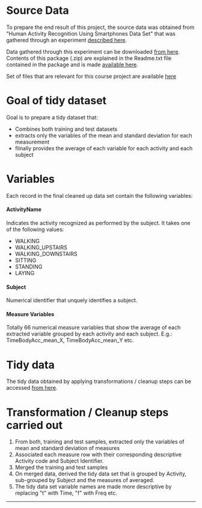 # Source Data #

To prepare the end result of this project, the source data was obtained from "Human Activity Recognition Using Smartphones Data Set" that was gathered through an experiment [described  here](http://archive.ics.uci.edu/ml/datasets/Human+Activity+Recognition+Using+Smartphones).

Data gathered through this experiment can be downloaded [from here](https://d396qusza40orc.cloudfront.net/getdata%2Fprojectfiles%2FUCI%20HAR%20Dataset.zip). Contents of this package (.zip) are explained in the Readme.txt file contained in the package and is made [available here](https://github.com/nagarajanchinnasamy/GettingAndCleaningDataCourseProject/blob/master/UCI%20HAR%20Dataset/README.txt).  

Set of files that are relevant for this course project are available [here](https://github.com/nagarajanchinnasamy/GettingAndCleaningDataCourseProject/blob/master/UCI%20HAR%20Dataset)

# Goal of tidy dataset #

Goal is to prepare a tidy dataset that:

- Combines both training and test datasets
- extracts only the variables of the mean and standard deviation for each measurement
- filnally provides the average of each variable for each activity and each subject

# Variables #

Each record in the final cleaned up data set contain the following variables:

#### ActivityName ####
Indicates the activity recognized as performed by the subject. It takes one of the following values:
- WALKING
- WALKING_UPSTAIRS
- WALKING_DOWNSTAIRS
- SITTING
- STANDING
- LAYING

#### Subject ####
Numerical identifier that unquely identifies a subject.

#### Measure Variables ####
Totally 66 numerical measure variables that show the average of each extracted variable grouped by each activity and each subject. E.g.: TimeBodyAcc_mean_X, TimeBodyAcc_mean_Y etc.

# Tidy data #

The tidy data obtained by applying transformations / cleanup steps can be accessed [from here](https://github.com/nagarajanchinnasamy/GettingAndCleaningDataCourseProject/blob/master/tidy_data.txt).


# Transformation / Cleanup steps carried out #

1. From both, training and test samples, extracted only the variables of mean and standard deviation of measures
2. Associated each measure row with their corresponding descriptive Activity code and Subject Identifier.
3. Merged the training and test samples
4. On merged data, derived the tidy data set that is grouped by Activity, sub-grouped by Subject and the measures of averaged.
5. The tidy data set variable names are made more descriptive by replacing "t" with Time, "f" with Freq etc.

--------------------
